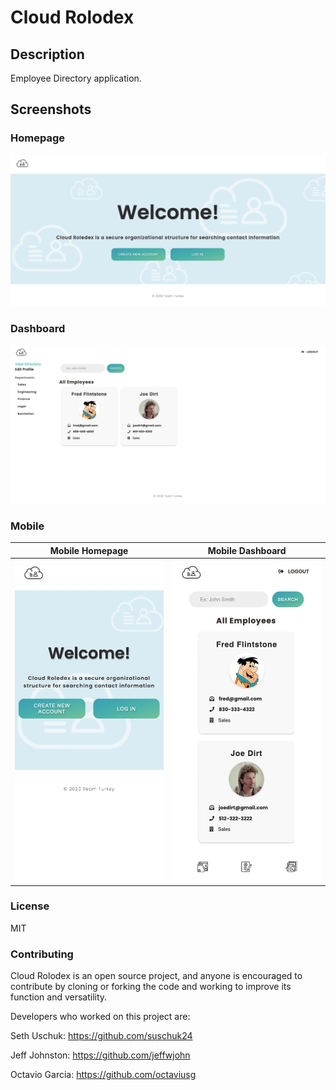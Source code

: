 # Cloud Rolodex

## Description 
Employee Directory application.

## Screenshots
### Homepage
![Homepage](./public/images/homepage.png)

### Dashboard
![Dashboard](./public/images/dashboard.png)

### Mobile
  Mobile Homepage        |  Mobile Dashboard
:-------------------------:|:-------------------------:
![Dashboard](./public/images/mobilehome.png) |  ![Dashboard](./public/images/mobiledash.jpg)

### License
  MIT
### Contributing
Cloud Rolodex is an open source project, and anyone is encouraged to contribute by cloning or forking the code and working to improve its function and versatility.

Developers who worked on this project are: 

Seth Uschuk: 
https://github.com/suschuk24

Jeff Johnston: 
https://github.com/jeffwjohn

Octavio Garcia:
https://github.com/octaviusg
